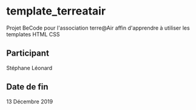 # template_terreatair
Projet BeCode pour l'association terre@Air affin d'apprendre à utiliser les templates HTML CSS

## Participant

Stéphane Léonard

## Date de fin

13 Décembre 2019


